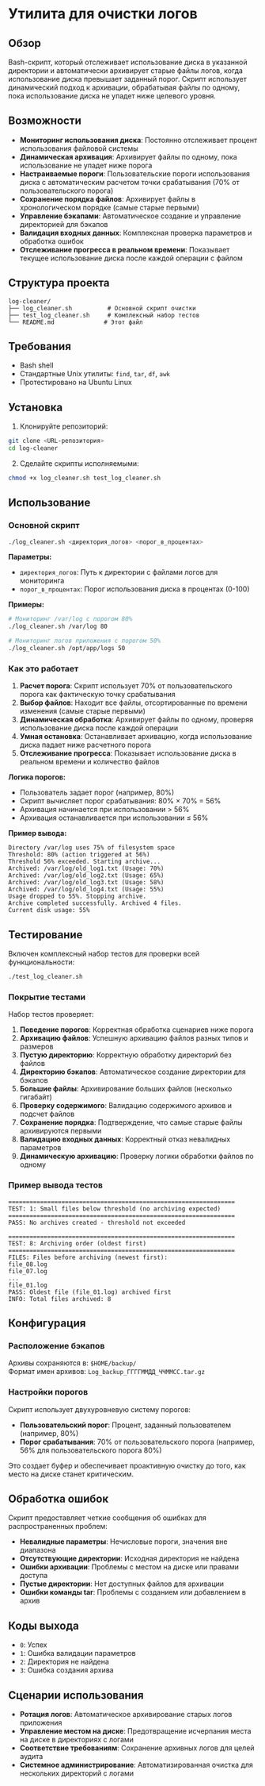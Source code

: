 # Утилита для очистки логов

## Обзор

Bash-скрипт, который отслеживает использование диска в указанной директории и автоматически архивирует старые файлы логов, когда использование диска превышает заданный порог. Скрипт использует динамический подход к архивации, обрабатывая файлы по одному, пока использование диска не упадет ниже целевого уровня.

## Возможности

- **Мониторинг использования диска**: Постоянно отслеживает процент использования файловой системы
- **Динамическая архивация**: Архивирует файлы по одному, пока использование не упадет ниже порога
- **Настраиваемые пороги**: Пользовательские пороги использования диска с автоматическим расчетом точки срабатывания (70% от пользовательского порога)
- **Сохранение порядка файлов**: Архивирует файлы в хронологическом порядке (самые старые первыми)
- **Управление бэкапами**: Автоматическое создание и управление директорией для бэкапов
- **Валидация входных данных**: Комплексная проверка параметров и обработка ошибок
- **Отслеживание прогресса в реальном времени**: Показывает текущее использование диска после каждой операции с файлом

## Структура проекта

```
log-cleaner/
├── log_cleaner.sh          # Основной скрипт очистки
├── test_log_cleaner.sh     # Комплексный набор тестов
└── README.md              # Этот файл
```

## Требования

- Bash shell
- Стандартные Unix утилиты: `find`, `tar`, `df`, `awk`
- Протестировано на Ubuntu Linux

## Установка

1. Клонируйте репозиторий:
```bash
git clone <URL-репозитория>
cd log-cleaner
```

2. Сделайте скрипты исполняемыми:
```bash
chmod +x log_cleaner.sh test_log_cleaner.sh
```

## Использование

### Основной скрипт

```bash
./log_cleaner.sh <директория_логов> <порог_в_процентах>
```

**Параметры:**
- `директория_логов`: Путь к директории с файлами логов для мониторинга
- `порог_в_процентах`: Порог использования диска в процентах (0-100)

**Примеры:**
```bash
# Мониторинг /var/log с порогом 80%
./log_cleaner.sh /var/log 80

# Мониторинг логов приложения с порогом 50%  
./log_cleaner.sh /opt/app/logs 50
```

### Как это работает

1. **Расчет порога**: Скрипт использует 70% от пользовательского порога как фактическую точку срабатывания
2. **Выбор файлов**: Находит все файлы, отсортированные по времени изменения (самые старые первыми)
3. **Динамическая обработка**: Архивирует файлы по одному, проверяя использование диска после каждой операции
4. **Умная остановка**: Останавливает архивацию, когда использование диска падает ниже расчетного порога
5. **Отслеживание прогресса**: Показывает использование диска в реальном времени и количество файлов

**Логика порогов:**
- Пользователь задает порог (например, 80%)
- Скрипт вычисляет порог срабатывания: 80% × 70% = 56%
- Архивация начинается при использовании > 56%
- Архивация останавливается при использовании ≤ 56%

**Пример вывода:**
```
Directory /var/log uses 75% of filesystem space
Threshold: 80% (action triggered at 56%)
Threshold 56% exceeded. Starting archive...
Archived: /var/log/old_log1.txt (Usage: 70%)
Archived: /var/log/old_log2.txt (Usage: 65%)
Archived: /var/log/old_log3.txt (Usage: 58%)
Archived: /var/log/old_log4.txt (Usage: 55%)
Usage dropped to 55%. Stopping archive.
Archive completed successfully. Archived 4 files.
Current disk usage: 55%
```

## Тестирование

Включен комплексный набор тестов для проверки всей функциональности:

```bash
./test_log_cleaner.sh
```

### Покрытие тестами

Набор тестов проверяет:

1. **Поведение порогов**: Корректная обработка сценариев ниже порога
2. **Архивацию файлов**: Успешную архивацию файлов разных типов и размеров
3. **Пустую директорию**: Корректную обработку директорий без файлов
4. **Директорию бэкапов**: Автоматическое создание директории для бэкапов
5. **Большие файлы**: Архивирование больших файлов (несколько гигабайт)
6. **Проверку содержимого**: Валидацию содержимого архивов и подсчет файлов
7. **Сохранение порядка**: Подтверждение, что самые старые файлы архивируются первыми
8. **Валидацию входных данных**: Корректный отказ невалидных параметров
9. **Динамическую архивацию**: Проверку логики обработки файлов по одному

### Пример вывода тестов

```
================================================================
TEST: 1: Small files below threshold (no archiving expected)
================================================================
PASS: No archives created - threshold not exceeded

================================================================
TEST: 8: Archiving order (oldest first)
================================================================
FILES: Files before archiving (newest first):
file_08.log
file_07.log
...
file_01.log
PASS: Oldest file (file_01.log) archived first
INFO: Total files archived: 8
```

## Конфигурация

### Расположение бэкапов

Архивы сохраняются в: `$HOME/backup/`  
Формат имен архивов: `Log_backup_ГГГГММДД_ЧЧММСС.tar.gz`

### Настройки порогов

Скрипт использует двухуровневую систему порогов:
- **Пользовательский порог**: Процент, заданный пользователем (например, 80%)
- **Порог срабатывания**: 70% от пользовательского порога (например, 56% для пользовательского порога 80%)

Это создает буфер и обеспечивает проактивную очистку до того, как место на диске станет критическим.

## Обработка ошибок

Скрипт предоставляет четкие сообщения об ошибках для распространенных проблем:

- **Невалидные параметры**: Нечисловые пороги, значения вне диапазона
- **Отсутствующие директории**: Исходная директория не найдена
- **Ошибки архивации**: Проблемы с местом на диске или правами доступа
- **Пустые директории**: Нет доступных файлов для архивации
- **Ошибки команды tar**: Проблемы с созданием или добавлением в архив

## Коды выхода

- `0`: Успех
- `1`: Ошибка валидации параметров
- `2`: Директория не найдена
- `3`: Ошибка создания архива

## Сценарии использования

- **Ротация логов**: Автоматическое архивирование старых логов приложения
- **Управление местом на диске**: Предотвращение исчерпания места на диске в директориях с логами
- **Соответствие требованиям**: Сохранение архивных логов для целей аудита
- **Системное администрирование**: Автоматизированная очистка для нескольких директорий с логами
